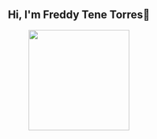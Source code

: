 
<div id="header" align="center">
   <h2>Hi, I'm Freddy Tene Torres👋</h2>
  <img src="https://media.giphy.com/media/l2aQDfA2Ky15oxtYLn/giphy.gif" width="200" />
  
</div>

